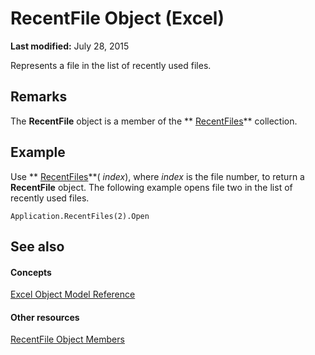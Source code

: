 
# RecentFile Object (Excel)

 **Last modified:** July 28, 2015

Represents a file in the list of recently used files.

## Remarks

 The **RecentFile** object is a member of the ** [RecentFiles](e33ae942-0444-0631-be08-386366b6ebdb.md)** collection.


## Example

Use  ** [RecentFiles](a64784af-4162-90fc-b955-963a1b1e747f.md)**( _index_), where  _index_ is the file number, to return a **RecentFile** object. The following example opens file two in the list of recently used files.


```
Application.RecentFiles(2).Open
```


## See also


#### Concepts


 [Excel Object Model Reference](11ea8598-8a20-92d5-f98b-0da04263bf2c.md)
#### Other resources


 [RecentFile Object Members](af06db48-f17a-9039-d252-728001dea3dc.md)

